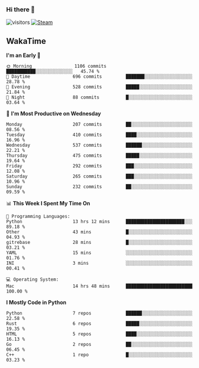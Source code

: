 ### Hi there 👋

![visitors](https://visitor-badge.glitch.me/badge?page_id=zhourunlai)
[![Steam](https://img.shields.io/badge/dynamic/json?url=https%3A%2F%2Fapi.swo.moe%2Fstats%2Fsteamgames%2F76561198285156854&query=count&color=0b1a37&label=Steam&labelColor=134375&logo=steam&suffix=+games&cacheSeconds=3600)](http://steamcommunity.com/profiles/76561198285156854)

## WakaTime
<!--START_SECTION:waka-->
**I'm an Early 🐤** 

```text
🌞 Morning                1106 commits        ███████████░░░░░░░░░░░░░░   45.74 % 
🌆 Daytime                696 commits         ███████░░░░░░░░░░░░░░░░░░   28.78 % 
🌃 Evening                528 commits         █████░░░░░░░░░░░░░░░░░░░░   21.84 % 
🌙 Night                  88 commits          █░░░░░░░░░░░░░░░░░░░░░░░░   03.64 % 
```
📅 **I'm Most Productive on Wednesday** 

```text
Monday                   207 commits         ██░░░░░░░░░░░░░░░░░░░░░░░   08.56 % 
Tuesday                  410 commits         ████░░░░░░░░░░░░░░░░░░░░░   16.96 % 
Wednesday                537 commits         ██████░░░░░░░░░░░░░░░░░░░   22.21 % 
Thursday                 475 commits         █████░░░░░░░░░░░░░░░░░░░░   19.64 % 
Friday                   292 commits         ███░░░░░░░░░░░░░░░░░░░░░░   12.08 % 
Saturday                 265 commits         ███░░░░░░░░░░░░░░░░░░░░░░   10.96 % 
Sunday                   232 commits         ██░░░░░░░░░░░░░░░░░░░░░░░   09.59 % 
```


📊 **This Week I Spent My Time On** 

```text
💬 Programming Languages: 
Python                   13 hrs 12 mins      ██████████████████████░░░   89.18 % 
Other                    43 mins             █░░░░░░░░░░░░░░░░░░░░░░░░   04.93 % 
gitrebase                28 mins             █░░░░░░░░░░░░░░░░░░░░░░░░   03.21 % 
YAML                     15 mins             ░░░░░░░░░░░░░░░░░░░░░░░░░   01.76 % 
INI                      3 mins              ░░░░░░░░░░░░░░░░░░░░░░░░░   00.41 % 

💻 Operating System: 
Mac                      14 hrs 48 mins      █████████████████████████   100.00 % 
```

**I Mostly Code in Python** 

```text
Python                   7 repos             ██████░░░░░░░░░░░░░░░░░░░   22.58 % 
Rust                     6 repos             █████░░░░░░░░░░░░░░░░░░░░   19.35 % 
HTML                     5 repos             ████░░░░░░░░░░░░░░░░░░░░░   16.13 % 
Go                       2 repos             ██░░░░░░░░░░░░░░░░░░░░░░░   06.45 % 
C++                      1 repo              █░░░░░░░░░░░░░░░░░░░░░░░░   03.23 % 
```




<!--END_SECTION:waka-->
